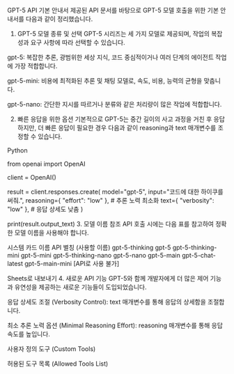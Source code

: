 GPT-5 API 기본 안내서
제공된 API 문서를 바탕으로 GPT-5 모델 호출을 위한 기본 안내서를 다음과 같이 정리했습니다.

1. GPT-5 모델 종류 및 선택
GPT-5 시리즈는 세 가지 모델로 제공되며, 작업의 복잡성과 요구 사항에 따라 선택할 수 있습니다.

gpt-5: 복잡한 추론, 광범위한 세상 지식, 코드 중심적이거나 여러 단계의 에이전트 작업에 가장 적합합니다.

gpt-5-mini: 비용에 최적화된 추론 및 채팅 모델로, 속도, 비용, 능력의 균형을 맞춥니다.

gpt-5-nano: 간단한 지시를 따르거나 분류와 같은 처리량이 많은 작업에 적합합니다.

2. 빠른 응답을 위한 옵션
기본적으로 GPT-5는 중간 길이의 사고 과정을 거친 후 응답하지만, 더 빠른 응답이 필요한 경우 다음과 같이 reasoning과 text 매개변수를 조정할 수 있습니다.

Python

from openai import OpenAI

client = OpenAI()

result = client.responses.create(
    model="gpt-5",
    input="코드에 대한 하이쿠를 써줘.",
    reasoning={ "effort": "low" },  # 추론 노력 최소화
    text={ "verbosity": "low" },   # 응답 상세도 낮춤
)

print(result.output_text)
3. 모델 이름 참조
API 호출 시에는 다음 표를 참고하여 정확한 모델 이름을 사용해야 합니다.

시스템 카드 이름	API 별칭 (사용할 이름)
gpt-5-thinking	gpt-5
gpt-5-thinking-mini	gpt-5-mini
gpt-5-thinking-nano	gpt-5-nano
gpt-5-main	gpt-5-chat-latest
gpt-5-main-mini	[API로 사용 불가]

Sheets로 내보내기
4. 새로운 API 기능
GPT-5와 함께 개발자에게 더 많은 제어 기능과 유연성을 제공하는 새로운 기능들이 도입되었습니다.

응답 상세도 조절 (Verbosity Control): text 매개변수를 통해 응답의 상세함을 조절합니다.

최소 추론 노력 옵션 (Minimal Reasoning Effort): reasoning 매개변수를 통해 응답 속도를 높입니다.

사용자 정의 도구 (Custom Tools)

허용된 도구 목록 (Allowed Tools List)
